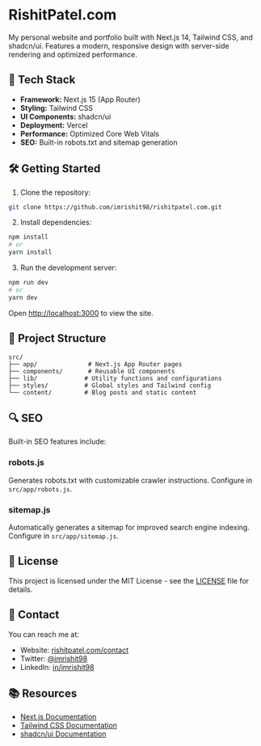 # RishitPatel.com

My personal website and portfolio built with Next.js 14, Tailwind CSS, and shadcn/ui. Features a modern, responsive design with server-side rendering and optimized performance.

## 🚀 Tech Stack

- **Framework:** Next.js 15 (App Router)
- **Styling:** Tailwind CSS
- **UI Components:** shadcn/ui
- **Deployment:** Vercel
- **Performance:** Optimized Core Web Vitals
- **SEO:** Built-in robots.txt and sitemap generation

## 🛠 Getting Started

1. Clone the repository:
```bash
git clone https://github.com/imrishit98/rishitpatel.com.git
```

2. Install dependencies:
```bash
npm install
# or
yarn install
```

3. Run the development server:
```bash
npm run dev
# or
yarn dev
```

Open [http://localhost:3000](http://localhost:3000) to view the site.

## 📁 Project Structure

```
src/
├── app/              # Next.js App Router pages
├── components/       # Reusable UI components
├── lib/             # Utility functions and configurations
├── styles/          # Global styles and Tailwind config
└── content/         # Blog posts and static content
```

## 🔍 SEO

Built-in SEO features include:

### robots.js
Generates robots.txt with customizable crawler instructions. Configure in `src/app/robots.js`.

### sitemap.js
Automatically generates a sitemap for improved search engine indexing. Configure in `src/app/sitemap.js`.

## 📝 License

This project is licensed under the MIT License - see the [LICENSE](LICENSE.md) file for details.

## 📧 Contact

You can reach me at:
- Website: [rishitpatel.com/contact](https://rishitpatel.com/contact)
- Twitter: [@imrishit98](https://twitter.com/imrishit98)
- LinkedIn: [in/imrishit98](https://linkedin.com/in/imrishit98)

## 📚 Resources

- [Next.js Documentation](https://nextjs.org/docs)
- [Tailwind CSS Documentation](https://tailwindcss.com/docs)
- [shadcn/ui Documentation](https://ui.shadcn.com/docs)
